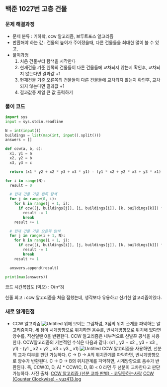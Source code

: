 ## 백준 1027번 고층 건물

### 문제 해결과정

- 문제 분류 : 기하학, ccw 알고리즘, 브루트포스 알고리즘
- 반환해야 하는 값 : 건물의 높이가 주어졌을때, 다른 건물들을 최대한 많이 볼 수 있고,
- 풀이과정
  1. 처음 건물부터 탐색을 시작한다
  2. 현재건물 기준 왼쪽의 건물들이 다른 건물들에 교차되지 않는지 확인후, 교차되지 않는다면 결과값 +1
  3. 현재건물 기준 오른쪽의 건물들이 다른 건물들에 교차되지 않는지 확인후, 교차되지 않는다면 결과값 +1
  4. 결과값중 제일 큰 값 출력하기

### 풀이 코드

```python
import sys
input = sys.stdin.readline

N = int(input())
buildings = list(map(int, input().split()))
answers = []

def ccw(a, b, c):
  x1, y1 = a
  x2, y2 = b
  x3, y3 = c

  return (x1 * y2 + x2 * y3 + x3 * y1) - (y1 * x2 + y2 * x3 + y3 * x1)

for i in range(N):
  result = 0

  # 현재 건물 기준 왼쪽 탐색
  for j in range(0, i):
    for k in range(j + 1, i):
      if ccw([j, buildings[j]], [i, buildings[i]], [k, buildings[k]]) * ccw([j, buildings[j]], [i, buildings[i]], [k, 0]) <= 0:
        result -= 1
        break
    result += 1

  # 현재 건물 기준 오른쪽 탐색
  for j in range(i + 1, N):
    for k in range(i + 1, j):
      if ccw([i, buildings[i]], [j, buildings[j]], [k, buildings[k]]) * ccw([i, buildings[i]], [j, buildings[j]], [k, 0]) <= 0:
        result -= 1
        break
    result += 1

  answers.append(result)

print(max(answers))
```

코드 시간복잡도 (빅오) : O(n^3)

한줄 회고 : ccw 알고리즘을 처음 접했는데, 생각보다 유용하고 신기한 알고리즘이였다.

### 새로 알게된점

- CCW 알고리즘
  ![Untitled](https://velog.velcdn.com/images/yuz413/post/5d8dcb4d-53ce-4ffc-aad3-8376436e0b63/image.png)
  위에 보이는 그림처럼, 3점의 위치 관계를 파악하는 알고리즘이다.
  세 점이 시계방향으로 위치하면 음수를, 반시계방향으로 위치해 있다면 양수를, 직선일땐 0을 반환한다.
  CCW 알고리즘은 내부적으로 신발끈 공식을 사용한다. CCW알고리즘의 기본적인 수식은 다음과 같다:
  (x1 _ y2 + x2 _ y3 + x3 _ y1) - (y1 _ x2 + y2 _ x3 + y3 _ x1)
  ![Untitled](https://img1.daumcdn.net/thumb/R1280x0/?scode=mtistory2&fname=https%3A%2F%2Fblog.kakaocdn.net%2Fdn%2Flrykh%2FbtqIpvKjiQT%2F4hYKRhnXfGkj0HNMp6uWd0%2Fimg.png)
  CCW 알고리즘을 사용하면, 선분의 교차 여부를 판단 가능하다.
  C → D → A의 위치관계를 파악하면, 반시계방향으로 양수가 반환된다.
  C → D → B의 위치관계를 파악하면, 시계방향으로 음수가 반환된다.
  즉, CCW(C, D, A) \* CCW(C, D, B) < 0 라면 두 선분이 교차한다고 판단 가능하다.
  사진 출처:
  [CCW 알고리즘 (선분 교차 판별) - 코딩못하는사람](https://cantcoding.tistory.com/12)
  [CCW (Counter Clockwise) - yuz413.log](https://velog.io/@yuz413/CCW-Counter-Clockwise)
